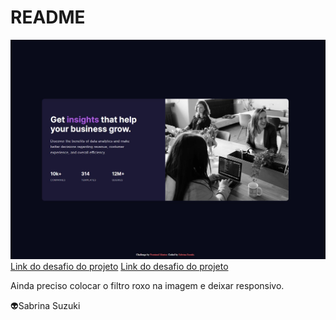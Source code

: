 # README
<img src="imagem.jpg" alt="imagem do projeto">
<a href="https://www.frontendmentor.io/challenges/stats-preview-card-component-8JqbgoU62" target= "_blank" >Link do desafio do projeto</a>
<a href="https://stats-preview-card-desafio-frontendmentor.netlify.app" target= "_blank" >Link do desafio do projeto</a>
<p>Ainda preciso colocar o filtro roxo na imagem e deixar responsivo.</p>
<p>👽Sabrina Suzuki</p>
